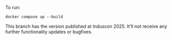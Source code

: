 To run:

```
docker compose up --build
```

This branch has the version published at Induscon 2025. It'll not receive any further functionality updates or bugfixes.